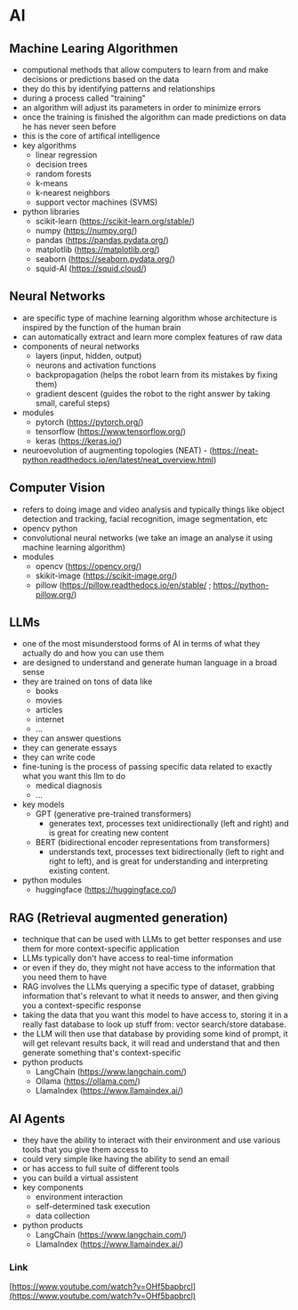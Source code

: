 # AI

## Machine Learing Algorithmen

* computional methods that allow computers to learn from and make decisions or predictions based on the data
* they do this by identifying patterns and relationships
* during a process called "training"
* an algorithm will adjust its parameters in order to minimize errors
* once the training is finished the algorithm can made predictions on data he has never seen before
* this is the core of artifical intelligence
* key algorithms
  * linear regression
  * decision trees
  * random forests
  * k-means
  * k-nearest neighbors
  * support vector machines (SVMS)
* python libraries
  * scikit-learn (https://scikit-learn.org/stable/)
  * numpy (https://numpy.org/)
  * pandas (https://pandas.pydata.org/)
  * matplotlib (https://matplotlib.org/)
  * seaborn (https://seaborn.pydata.org/)
  * squid-AI (https://squid.cloud/)
 
## Neural Networks

* are specific type of machine learning algorithm whose architecture is inspired by the function of the human brain
* can automatically extract and learn more complex features of raw data
* components of neural networks
  * layers (input, hidden, output)
  * neurons and activation functions
  * backpropagation (helps the robot learn from its mistakes by fixing them)
  * gradient descent (guides the robot to the right answer by taking small, careful steps)
* modules
  * pytorch (https://pytorch.org/)
  * tensorflow (https://www.tensorflow.org/)
  * keras (https://keras.io/)
* neuroevolution of augmenting topologies (NEAT) - (https://neat-python.readthedocs.io/en/latest/neat_overview.html)

## Computer Vision

* refers to doing image and video analysis and typically things like object detection and tracking, facial recognition, image segmentation, etc
* opencv python
* convolutional neural networks (we take an image an analyse it using machine learning algorithm)
* modules
  * opencv (https://opencv.org/)
  * skikit-image (https://scikit-image.org/)
  * pillow (https://pillow.readthedocs.io/en/stable/ ; https://python-pillow.org/)
 
## LLMs

* one of the most misunderstood forms of AI in terms of what they actually do and how you can use them
* are designed to understand and generate human language in a broad sense
* they are trained on tons of data like
  * books
  * movies
  * articles
  * internet
  * ...
* they can answer questions
* they can generate essays
* they can write code
* fine-tuning is the process of passing specific data related to exactly what you want this llm to do
  * medical diagnosis
  * ...
* key models
  * GPT (generative pre-trained transformers)
    * generates text, processes text unidirectionally (left and right) and is great for creating new content
  * BERT (bidirectional encoder representations from transformers)
    * understands text, processes text bidirectionally (left to right and right to left), and is great for understanding and interpreting existing content.
* python modules
  * huggingface (https://huggingface.co/)

## RAG (Retrieval augmented generation)

* technique that can be used with LLMs to get better responses and use them for more context-specific application
* LLMs typically don't have access to real-time information
* or even if they do, they might not have access to the information that you need them to have
* RAG involves the LLMs querying a specific type of dataset, grabbing information that's relevant to what it needs to answer, and then giving you a context-specific response
* taking the data that you want this model to have  access to, storing it in a really fast database to look up stuff from: vector search/store database.
* the LLM will then use that database by providing some kind of prompt, it will get relevant results back, it will read and understand that and then generate something that's context-specific
* python products
  * LangChain (https://www.langchain.com/)
  * Ollama (https://ollama.com/)
  * LlamaIndex (https://www.llamaindex.ai/)
 
## AI Agents

* they have the ability to interact with their environment and use various tools that you give them access to
* could very simple like having the ability to send an email
* or has access to full suite of different tools
* you can build a virtual assistent
* key components
  * environment interaction
  * self-determined task execution
  * data collection
* python products
  * LangChain (https://www.langchain.com/)
  * LlamaIndex (https://www.llamaindex.ai/)

### Link
[https://www.youtube.com/watch?v=OHf5bapbrcl](https://www.youtube.com/watch?v=OHf5bapbrcl)
